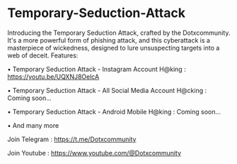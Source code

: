 # Temporary-Seduction-Attack
Introducing the Temporary Seduction Attack, crafted by the Dotxcommunity. It's a more powerful form of phishing attack, and this cyberattack is a masterpiece of wickedness, designed to lure unsuspecting targets into a web of deceit.
Features:

• Temporary Seduction Attack - Instagram Account H@king         :  https://youtu.be/UQXNJ8OelcA

• Temporary Seduction Attack - All Social Media Account H@cking : Coming soon...

• Temporary Seduction Attack -  Android Mobile H@king           : Coming soon...

• And many more

Join Telegram : https://t.me/Dotxcommunity

Join Youtube  : https://www.youtube.com/@Dotxcommunity
